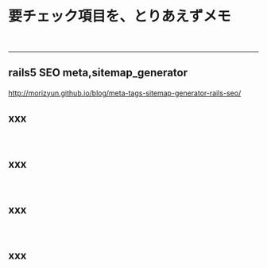 
# 要チェック項目を、とりあえずメモ
　  
- - - 

## rails5 SEO meta,sitemap_generator
http://morizyun.github.io/blog/meta-tags-sitemap-generator-rails-seo/
　  
## xxx
　  
## xxx
　  
## xxx
　  
## xxx




